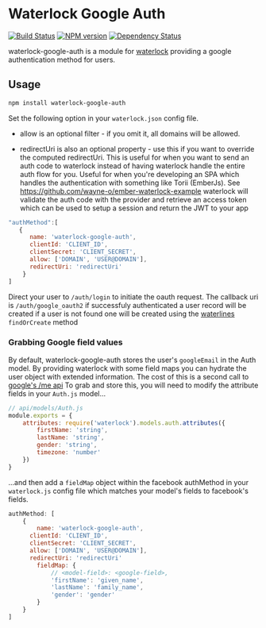 # Waterlock Google Auth

[![Build Status](http://img.shields.io/travis/davidrivera/waterlock-google-auth.svg?style=flat)](https://travis-ci.org/davidrivera/waterlock-google-auth) [![NPM version](http://img.shields.io/npm/v/waterlock-google-auth.svg?style=flat)](http://badge.fury.io/js/waterlock-google-auth) [![Dependency Status](http://img.shields.io/gemnasium/davidrivera/waterlock-google-auth.svg?style=flat)](https://gemnasium.com/davidrivera/waterlock-google-auth)

waterlock-google-auth is a module for [waterlock](https://github.com/davidrivera/waterlock)
providing a google authentication method for users.

## Usage

```bash
npm install waterlock-google-auth
```

Set the following option in your `waterlock.json` config file.

 - allow is an optional
filter - if you omit it, all domains will be allowed.

 - redirectUri is also an optional property - use this if you want to override the computed redirectUri. This is useful for when you want to send an auth code to waterlock instead of having waterlock handle the entire auth flow for you. Useful for when you're developing an SPA which handles the authentication with something like Torii (EmberJs). See https://github.com/wayne-o/ember-waterlock-example waterlock will validate the auth code with the provider and retrieve an access token which can be used to setup a session and return the JWT to your app

```js
"authMethod":[
   {
      name: 'waterlock-google-auth',
      clientId: 'CLIENT_ID',
      clientSecret: 'CLIENT_SECRET',
      allow: ['DOMAIN', 'USER@DOMAIN'],
      redirectUri: 'redirectUri'
    }
]
```

Direct your user to `/auth/login` to initiate the oauth request. The callback uri is `/auth/google_oauth2` if successfuly authenticated a user record will be created if a user is not found one will be created using the [waterlines](https://github.com/balderdashy/waterline) `findOrCreate` method

### Grabbing Google field values

By default, waterlock-google-auth stores the user's `googleEmail` in the Auth model. By providing waterlock with some field maps you can hydrate the user object with extended information. The cost of this is a second call to [google's /me api](https://developers.google.com/+/web/api/rest/openidconnect/getOpenIdConnect)
To grab and store this, you will need to modify the attribute fields in your `Auth.js` model...

```js
// api/models/Auth.js
module.exports = {
	attributes: require('waterlock').models.auth.attributes({
		firstName: 'string',
		lastName: 'string',
		gender: 'string',
		timezone: 'number'
	})
}
```

...and then add a `fieldMap` object within the facebook authMethod in your `waterlock.js` config file which matches your model's fields to facebook's fields.

```js
authMethod: [
	{
		name: 'waterlock-google-auth',
      clientId: 'CLIENT_ID',
      clientSecret: 'CLIENT_SECRET',
      allow: ['DOMAIN', 'USER@DOMAIN'],
      redirectUri: 'redirectUri'
		fieldMap: {
			// <model-field>: <google-field>,
			'firstName': 'given_name',
			'lastName': 'family_name',
			'gender': 'gender'
		}
	}
]
```
